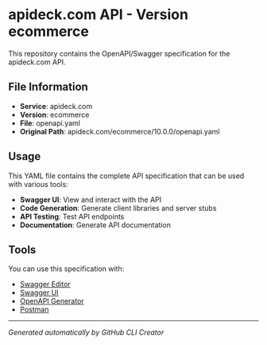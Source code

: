 # apideck.com API - Version ecommerce

This repository contains the OpenAPI/Swagger specification for the apideck.com API.

## File Information

- **Service**: apideck.com
- **Version**: ecommerce
- **File**: openapi.yaml
- **Original Path**: apideck.com/ecommerce/10.0.0/openapi.yaml

## Usage

This YAML file contains the complete API specification that can be used with various tools:

- **Swagger UI**: View and interact with the API
- **Code Generation**: Generate client libraries and server stubs
- **API Testing**: Test API endpoints
- **Documentation**: Generate API documentation

## Tools

You can use this specification with:

- [Swagger Editor](https://editor.swagger.io/)
- [Swagger UI](https://swagger.io/tools/swagger-ui/)
- [OpenAPI Generator](https://openapi-generator.tech/)
- [Postman](https://www.postman.com/)

---

*Generated automatically by GitHub CLI Creator*
